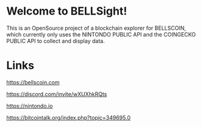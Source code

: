 # Welcome to BELLSight!

This is an OpenSource project of a blockchain explorer for BELLSCOIN, which currently only uses the NINTONDO PUBLIC API and the COINGECKO PUBLIC API to collect and display data. 

 
# Links

https://bellscoin.com

https://discord.com/invite/wXUXhkRQts

https://nintondo.io

https://bitcointalk.org/index.php?topic=349695.0
